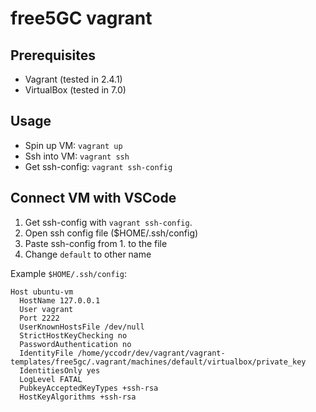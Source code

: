 # free5GC vagrant

## Prerequisites

- Vagrant (tested in 2.4.1)
- VirtualBox (tested in 7.0)

## Usage

- Spin up VM: `vagrant up`
- Ssh into VM: `vagrant ssh`
- Get ssh-config: `vagrant ssh-config`

## Connect VM with VSCode

1. Get ssh-config with `vagrant ssh-config`.
2. Open ssh config file ($HOME/.ssh/config)
3. Paste ssh-config from 1. to the file
4. Change `default` to other name

Example `$HOME/.ssh/config`:
```
Host ubuntu-vm
  HostName 127.0.0.1
  User vagrant
  Port 2222
  UserKnownHostsFile /dev/null
  StrictHostKeyChecking no
  PasswordAuthentication no
  IdentityFile /home/yccodr/dev/vagrant/vagrant-templates/free5gc/.vagrant/machines/default/virtualbox/private_key
  IdentitiesOnly yes
  LogLevel FATAL
  PubkeyAcceptedKeyTypes +ssh-rsa
  HostKeyAlgorithms +ssh-rsa
```
